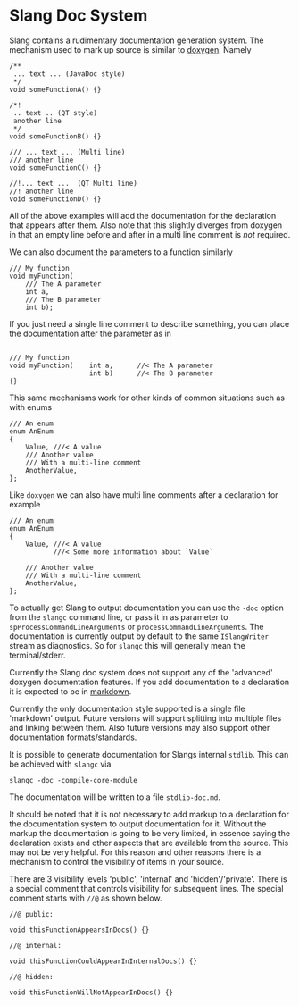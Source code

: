Slang Doc System
================

Slang contains a rudimentary documentation generation system. The mechanism used to mark up source is similar to [doxygen](https://www.doxygen.nl/manual/docblocks.html). Namely

```
/**
 ... text ... (JavaDoc style)
 */
void someFunctionA() {}

/*!
 .. text .. (QT style)
 another line
 */
void someFunctionB() {}

/// ... text ... (Multi line)
/// another line
void someFunctionC() {}

//!... text ...  (QT Multi line)
//! another line
void someFunctionD() {}

```

All of the above examples will add the documentation for the declaration that appears after them. Also note that this slightly diverges from doxygen in that an empty line before and after in a multi line comment is *not* required.

We can also document the parameters to a function similarly

```
/// My function
void myFunction(
    /// The A parameter
    int a,
    /// The B parameter
    int b);
```

If you just need a single line comment to describe something, you can place the documentation after the parameter as in

```

/// My function
void myFunction(    int a,      //< The A parameter
                    int b)      //< The B parameter
{}
```

This same mechanisms work for other kinds of common situations such as with enums

```
/// An enum
enum AnEnum
{
    Value, ///< A value
    /// Another value
    /// With a multi-line comment
    AnotherValue,
};
```

Like `doxygen` we can also have multi line comments after a declaration for example

```
/// An enum
enum AnEnum
{
    Value, ///< A value
           ///< Some more information about `Value`

    /// Another value
    /// With a multi-line comment
    AnotherValue,
};
```




To actually get Slang to output documentation you can use the `-doc` option from the `slangc` command line, or pass it in as parameter to `spProcessCommandLineArguments` or `processCommandLineArguments`. The documentation is currently output by default to the same `ISlangWriter` stream as diagnostics. So for `slangc` this will generally mean the terminal/stderr.

Currently the Slang doc system does not support any of the 'advanced' doxygen documentation features. If you add documentation to a declaration it is expected to be in [markdown](https://guides.github.com/features/mastering-markdown/).

Currently the only documentation style supported is a single file 'markdown' output. Future versions will support splitting into multiple files and linking between them. Also future versions may also support other documentation formats/standards.

It is possible to generate documentation for Slangs internal `stdlib`. This can be achieved with `slangc` via

```
slangc -doc -compile-core-module
```

The documentation will be written to a file `stdlib-doc.md`.

It should be noted that it is not necessary to add markup to a declaration for the documentation system to output documentation for it. Without the markup the documentation is going to be very limited, in essence saying the declaration exists and other aspects that are available from the source. This may not be very helpful. For this reason and other reasons there is a mechanism to control the visibility of items in your source.

There are 3 visibility levels 'public', 'internal' and 'hidden'/'private'. There is a special comment that controls visibility for subsequent lines. The special comment starts with `//@` as shown below.

```
//@ public:

void thisFunctionAppearsInDocs() {}

//@ internal:

void thisFunctionCouldAppearInInternalDocs() {}

//@ hidden:

void thisFunctionWillNotAppearInDocs() {}
```



